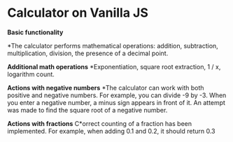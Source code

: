 # Сalculator on Vanilla JS

**Basic functionality**

*The calculator performs mathematical operations: addition, subtraction, multiplication, division, the presence of a decimal point.

**Additional math operations**
*Exponentiation, square root extraction, 1 / x, logarithm count.

**Actions with negative numbers**
*The calculator can work with both positive and negative numbers. For example, you can divide -9 by -3. When you enter a negative number, a minus sign appears in front of it. An attempt was made to find the square root of a negative number.

**Actions with fractions**
C*orrect counting of a fraction has been implemented. For example, when adding 0.1 and 0.2, it should return 0.3
